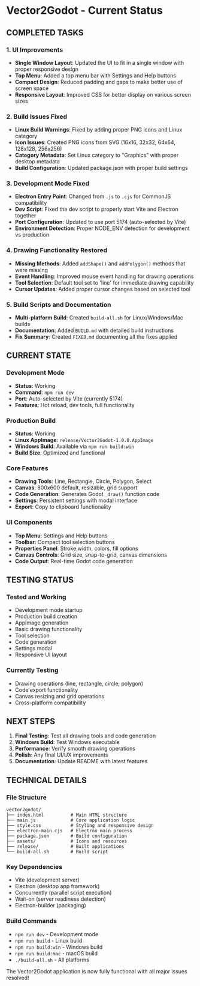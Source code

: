 # Vector2Godot - Current Status

## COMPLETED TASKS

### 1. UI Improvements
- **Single Window Layout**: Updated the UI to fit in a single window with proper responsive design
- **Top Menu**: Added a top menu bar with Settings and Help buttons
- **Compact Design**: Reduced padding and gaps to make better use of screen space
- **Responsive Layout**: Improved CSS for better display on various screen sizes

### 2. Build Issues Fixed
- **Linux Build Warnings**: Fixed by adding proper PNG icons and Linux category
- **Icon Issues**: Created PNG icons from SVG (16x16, 32x32, 64x64, 128x128, 256x256)
- **Category Metadata**: Set Linux category to "Graphics" with proper desktop metadata
- **Build Configuration**: Updated package.json with proper build settings

### 3. Development Mode Fixed
- **Electron Entry Point**: Changed from `.js` to `.cjs` for CommonJS compatibility
- **Dev Script**: Fixed the dev script to properly start Vite and Electron together
- **Port Configuration**: Updated to use port 5174 (auto-selected by Vite)
- **Environment Detection**: Proper NODE_ENV detection for development vs production

### 4. Drawing Functionality Restored
- **Missing Methods**: Added `addShape()` and `addPolygon()` methods that were missing
- **Event Handling**: Improved mouse event handling for drawing operations
- **Tool Selection**: Default tool set to 'line' for immediate drawing capability
- **Cursor Updates**: Added proper cursor changes based on selected tool

### 5. Build Scripts and Documentation
- **Multi-platform Build**: Created `build-all.sh` for Linux/Windows/Mac builds
- **Documentation**: Added `BUILD.md` with detailed build instructions
- **Fix Summary**: Created `FIXED.md` documenting all the fixes applied

## CURRENT STATE

### Development Mode
- **Status**: Working
- **Command**: `npm run dev`
- **Port**: Auto-selected by Vite (currently 5174)
- **Features**: Hot reload, dev tools, full functionality

### Production Build
- **Status**: Working
- **Linux AppImage**: `release/Vector2Godot-1.0.0.AppImage`
- **Windows Build**: Available via `npm run build:win`
- **Build Size**: Optimized and functional

### Core Features
- **Drawing Tools**: Line, Rectangle, Circle, Polygon, Select
- **Canvas**: 800x600 default, resizable, grid support
- **Code Generation**: Generates Godot `_draw()` function code
- **Settings**: Persistent settings with modal interface
- **Export**: Copy to clipboard functionality

### UI Components
- **Top Menu**: Settings and Help buttons
- **Toolbar**: Compact tool selection buttons
- **Properties Panel**: Stroke width, colors, fill options
- **Canvas Controls**: Grid size, snap-to-grid, canvas dimensions
- **Code Output**: Real-time Godot code generation

## TESTING STATUS

### Tested and Working
- Development mode startup
- Production build creation
- AppImage generation
- Basic drawing functionality
- Tool selection
- Code generation
- Settings modal
- Responsive UI layout

### Currently Testing
- Drawing operations (line, rectangle, circle, polygon)
- Code export functionality
- Canvas resizing and grid operations
- Cross-platform compatibility

## NEXT STEPS

1. **Final Testing**: Test all drawing tools and code generation
2. **Windows Build**: Test Windows executable
3. **Performance**: Verify smooth drawing operations
4. **Polish**: Any final UI/UX improvements
5. **Documentation**: Update README with latest features

## TECHNICAL DETAILS

### File Structure
```
vector2godot/
├── index.html          # Main HTML structure
├── main.js             # Core application logic
├── style.css           # Styling and responsive design
├── electron-main.cjs   # Electron main process
├── package.json        # Build configuration
├── assets/             # Icons and resources
├── release/            # Built applications
└── build-all.sh        # Build script
```

### Key Dependencies
- Vite (development server)
- Electron (desktop app framework)
- Concurrently (parallel script execution)
- Wait-on (server readiness detection)
- Electron-builder (packaging)

### Build Commands
- `npm run dev` - Development mode
- `npm run build` - Linux build
- `npm run build:win` - Windows build
- `npm run build:mac` - macOS build
- `./build-all.sh` - All platforms

The Vector2Godot application is now fully functional with all major issues resolved!
